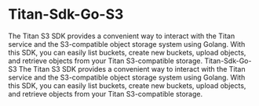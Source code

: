 # Titan-Sdk-Go-S3
The Titan S3 SDK provides a convenient way to interact with the Titan service and the S3-compatible object storage system using Golang. With this SDK, you can easily list buckets, create new buckets, upload objects, and retrieve objects from your Titan S3-compatible storage.
Titan-Sdk-Go-S3
The Titan S3 SDK provides a convenient way to interact with the Titan service and the S3-compatible object storage system using Golang. With this SDK, you can easily list buckets, create new buckets, upload objects, and retrieve objects from your Titan S3-compatible storage.

